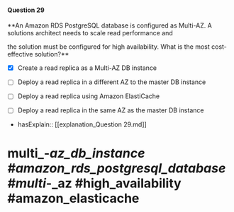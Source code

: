 #### Question  29

**An Amazon RDS PostgreSQL database is configured as Multi-AZ. A solutions architect needs to scale read performance and

the solution must be configured for high availability. What is the most cost-effective solution?**

- [x] Create a read replica as a Multi-AZ DB instance

- [ ] Deploy a read replica in a different AZ to the master DB instance

- [ ] Deploy a read replica using Amazon ElastiCache

- [ ] Deploy a read replica in the same AZ as the master DB instance

- hasExplain:: [[explanation_Question  29.md]]

# multi_-_az_db_instance #amazon_rds_postgresql_database #multi_-_az #high_availability #amazon_elasticache
